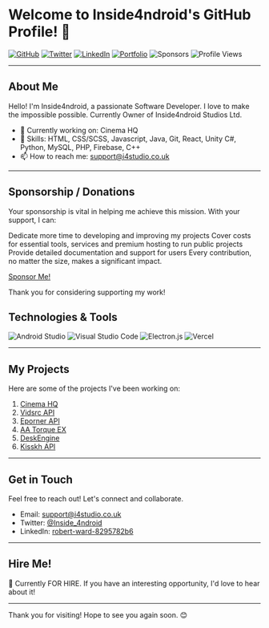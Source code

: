 # Welcome to Inside4ndroid's GitHub Profile! 👋

[![GitHub](https://img.shields.io/github/followers/Inside4ndroid?label=Follow&style=social)](https://github.com/Inside4ndroid)
[![Twitter](https://img.shields.io/twitter/follow/Inside_4ndroid?style=social)](https://twitter.com/Inside_4ndroid)
[![LinkedIn](https://img.shields.io/badge/LinkedIn-Connect-blue)](https://www.linkedin.com/in/robert-ward-8295782b6)
[![Portfolio](https://img.shields.io/badge/Portfolio-View%20My%20Portfolio-green)](https://portfolio.ddns.me/)
![Sponsors](https://img.shields.io/github/sponsors/Inside4ndroid)
![Profile Views](https://komarev.com/ghpvc/?username=Inside4ndroid)

---

## About Me

Hello! I'm Inside4ndroid, a passionate Software Developer. I love to make the impossible possible. Currently Owner of Inside4ndroid Studios Ltd.

- 💼 Currently working on: Cinema HQ
- 🌱 Skills: HTML, CSS/SCSS, Javascript, Java, Git, React, Unity C#, Python, MySQL, PHP, Firebase, C++
- 📫 How to reach me: support@i4studio.co.uk

---

## Sponsorship / Donations

Your sponsorship is vital in helping me achieve this mission. With your support, I can:

Dedicate more time to developing and improving my projects
Cover costs for essential tools, services and premium hosting to run public projects
Provide detailed documentation and support for users
Every contribution, no matter the size, makes a significant impact.

[Sponsor Me!](https://github.com/sponsors/Inside4ndroid)

Thank you for considering supporting my work!

## Technologies & Tools

![Android Studio](https://img.shields.io/badge/Android%20Studio-IDE-brightgreen)
![Visual Studio Code](https://img.shields.io/badge/Visual%20Studio%20Code-IDE-blueviolet)
![Electron.js](https://img.shields.io/badge/Electron.js-Framework-blue)
![Vercel](https://img.shields.io/badge/Vercel-Deployment-orange)

---

## My Projects

Here are some of the projects I've been working on:

1. [Cinema HQ](https://www.cinemahq.app/)
2. [Vidsrc API](https://github.com/Inside4ndroid/vidsrc-api-js)
3. [Eporner API](https://github.com/Inside4ndroid/eporner-api-js)
4. [AA Torque EX](https://github.com/Inside4ndroid/aa-torque-ex)
5. [DeskEngine](https://github.com/Inside4ndroid/DeskEngine)
6. [Kisskh API](https://github.com/Inside4ndroid/Unofficial-Kisskh-API)

---

## Get in Touch

Feel free to reach out! Let's connect and collaborate.

- Email: support@i4studio.co.uk
- Twitter: [@Inside_4ndroid](https://twitter.com/Inside_4ndroid)
- LinkedIn: [robert-ward-8295782b6](https://www.linkedin.com/in/robert-ward-8295782b6)

---

## Hire Me!

👀 Currently FOR HIRE. If you have an interesting opportunity, I'd love to hear about it!

---

Thank you for visiting! Hope to see you again soon. 😊
